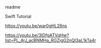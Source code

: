 readme




Swift Tutorial


   
   https://youtu.be/war0gHL26ns
   
   
   https://youtu.be/3IDfgATVqHw?list=PL_4rJ_acBNMHa_RGZigG2nQI3aL1kTa4r



